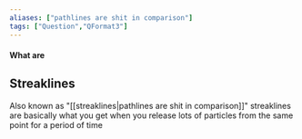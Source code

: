 ```yaml
---
aliases: ["pathlines are shit in comparison"]
tags: ["Question","QFormat3"]
---
```


#### What are
## Streaklines
Also known as "[[streaklines|pathlines are shit in comparison]]" streaklines are basically what you get when you release lots of particles from the same point for a period of time